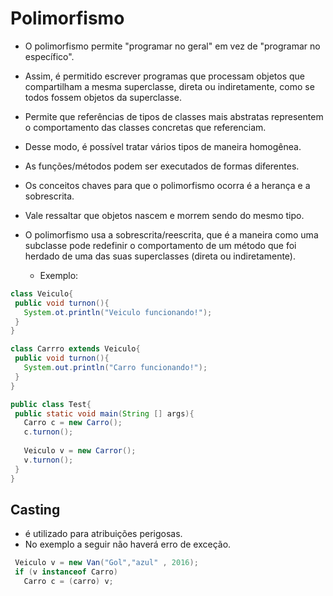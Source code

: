 # Polimorfismo

- O polimorfismo permite "programar no geral" em vez de "programar no específico".
- Assim, é permitido escrever programas que processam objetos que compartilham a mesma superclasse, direta ou indiretamente, como se todos fossem objetos da superclasse.
- Permite que referências de tipos de classes mais abstratas representem o comportamento das classes concretas que referenciam. 
- Desse modo, é possível tratar vários tipos de maneira homogênea.
- As funções/métodos podem ser executados de formas diferentes.
- Os conceitos chaves para que o polimorfismo ocorra é a herança e a sobrescrita.
- Vale ressaltar que objetos nascem e morrem sendo do mesmo tipo.
- O polimorfismo usa a sobrescrita/reescrita, que é a maneira como uma subclasse pode redefinir o comportamento de um método que foi herdado de uma das suas superclasses (direta ou indiretamente).

    - Exemplo:
    
 ```java
 class Veiculo{
  public void turnon(){
    System.ot.println("Veiculo funcionando!");
  }
}
 
 class Carrro extends Veiculo{
  public void turnon(){
    System.out.println("Carro funcionando!");
  }
}

public class Test{
  public static void main(String [] args){
    Carro c = new Carro();
    c.turnon();
    
    Veiculo v = new Carror();
    v.turnon();
  }
}
 
```
 ## Casting
 
 - é utilizado para atribuições perigosas.
 - No exemplo a seguir não haverá erro de exceção.
 
 ```java
  Veiculo v = new Van("Gol","azul" , 2016);
  if (v instanceof Carro)
    Carro c = (carro) v;
  ```
 
